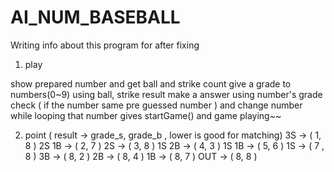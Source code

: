 # AI_NUM_BASEBALL

Writing info about this program for after fixing

1. play 

show prepared number and get ball and strike count 
give a grade to numbers(0~9) using ball, strike result
make a answer using number's grade
check ( if the number same pre guessed number ) and change number while looping
that number gives startGame() and game playing~~

2. point ( result -> grade_s, grade_b , lower is good for matching)
3S ->  ( 1, 8 )
2S 1B -> ( 2, 7 )
2S -> ( 3, 8 )
1S 2B -> ( 4, 3 )
1S 1B -> ( 5, 6 )
1S -> ( 7 , 8 )
3B -> ( 8, 2 )
2B -> ( 8, 4 ) 
1B -> ( 8, 7 )
OUT -> ( 8, 8 )
